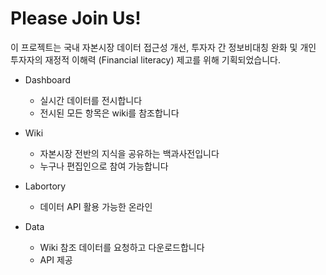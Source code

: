 # Please Join Us!

이 프로젝트는 국내 자본시장 데이터 접근성 개선, 투자자 간 정보비대칭 완화 및 개인 투자자의 재정적 이해력 (Financial literacy) 제고를 위해 기획되었습니다.


- Dashboard
  - 실시간 데이터를 전시합니다
  - 전시된 모든 항목은 wiki를 참조합니다


- Wiki
  - 자본시장 전반의 지식을 공유하는 백과사전입니다
  - 누구나 편집인으로 참여 가능합니다


- Labortory
  - 데이터 API 활용 가능한 온라인


- Data
  - Wiki 참조 데이터를 요청하고 다운로드합니다
  - API 제공
